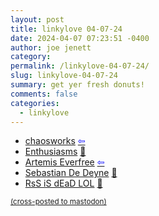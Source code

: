 ```yaml
---
layout: post
title: linkylove 04-07-24
date: 2024-04-07 07:23:51 -0400
author: joe jenett
category: 
permalink: /linkylove-04-07-24/
slug: linkylove-04-07-24
summary: get yer fresh donuts!
comments: false
categories:
  - linkylove
---
```

<ul class="linkylove">
	<li><a title="adastra aka Marie" href="https://chaosworks.org/">chaosworks</a>  <a title="source" href="https://personalsit.es/"><span style="color:blue;">&#8678;</span></a></li>
	<li><a title="Christopher Curtis" href="https://www.curtisfamily.org.uk/">Enthusiasms</a> <a href="https://pinboard.in/u:ramblinggit">📌</a></li>
	<li><a title="Artemis Everfree" href="https://artemis.sh/">Artemis Everfree</a>  <a title="source" href="https://discourse.32bit.cafe/"><span style="color:blue;">&#8678;</span></a></li>
	<li><a title="Sebastian De Deyne" href="https://sebastiandedeyne.com/">Sebastian De Deyne</a> <a href="https://pinboard.in/u:raygrasso">📌</a></li>
	<li><a title="feeds in your neighbourhood" href="https://rss-is-dead.lol/">RsS iS dEaD LOL</a> <a href="https://pinboard.in/u:garrettc">📌</a></li>
</ul>

<a href="https://brid.gy/publish/mastodon"><small>(cross-posted to mastodon)</small></a>